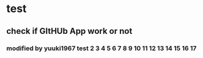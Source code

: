# test
## check if GItHUb App work or not 
### modified by yuuki1967 test 2 3 4 5 6 7 8 9 10 11 12 13 14 15 16 17
